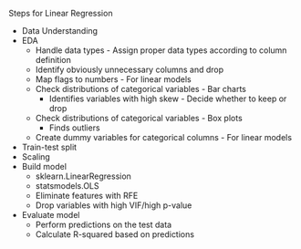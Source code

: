 Steps for Linear Regression
* Data Understanding
* EDA
    * Handle data types - Assign proper data types according to column definition
    * Identify obviously unnecessary columns and drop
    * Map flags to numbers - For linear models
    * Check distributions of categorical variables - Bar charts
        * Identifies variables with high skew - Decide whether to keep or drop
    * Check distributions of categorical variables - Box plots
        * Finds outliers
    * Create dummy variables for categorical columns - For linear models
* Train-test split
* Scaling
* Build model
    * sklearn.LinearRegression
    * statsmodels.OLS
    * Eliminate features with RFE
    * Drop variables with high VIF/high p-value
* Evaluate model
    * Perform predictions on the test data
    * Calculate R-squared based on predictions